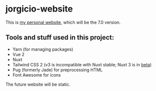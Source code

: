 # jorgicio-website

This is [my personal website](https://www.jorgicio.net), which will be the 7.0 version.

## Tools and stuff used in this project:
 * Yarn (for managing packages)
 * Vue 2
 * Nuxt
 * Tailwind CSS 2 (v3 is incompatible with Nuxt stable; Nuxt 3 is in [beta](https://v3.nuxtjs.org))
 * Pug (formerly Jade) for preprocessing HTML
 * Font Awesome for icons

The future website will be static.
